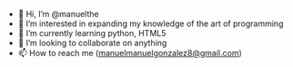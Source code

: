 - 👋 Hi, I’m @manuelthe
- 👀 I’m interested in expanding my knowledge of the art of programming
- 🌱 I’m currently learning python, HTML5
- 💞️ I’m looking to collaborate on anything
- 📫 How to reach me (manuelmanuelgonzalez8@gmail.com)

<!---
manuelthe/manuelthe is a ✨ special ✨ repository because its `README.md` (this file) appears on your GitHub profile.
You can click the Preview link to take a look at your changes.
--->
